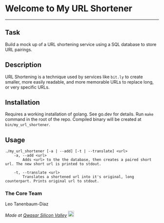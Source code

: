 # Welcome to My URL Shortener
***

## Task
Build a mock up of a URL shortening service using a SQL database to store URL pairings.

## Description
URL Shortening is a technique used by services like `bit.ly` to create smaller, more easily readable, and more memorable URLs to replace long, or very specific URLs.

## Installation
Requires a working installation of golang. See go.dev for details. Run `make` command in the root of the repo. Compiled binary will be created at `bin/my_url_shortener`.

## Usage
```
./my_url_shortener [-a | --add] [-t | --translate] <url>
    -a, --add <url>
        Adds <url> to the the database, then creates a paired short url. The new short url is printed to stdout.

    -t, --translate <url>
        Translates a shortened url into it's original, long counterpart. Prints original url to stdout.
```

### The Core Team
Leo Tanenbaum-Diaz


<span><i>Made at <a href='https://qwasar.io'>Qwasar Silicon Valley</a></i></span>
<span><img alt='Qwasar Silicon Valley Logo' src='https://storage.googleapis.com/qwasar-public/qwasar-logo_50x50.png' width='20px'></span>

